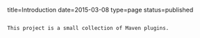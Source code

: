 title=Introduction
date=2015-03-08
type=page
status=published
~~~~~~

This project is a small collection of Maven plugins.